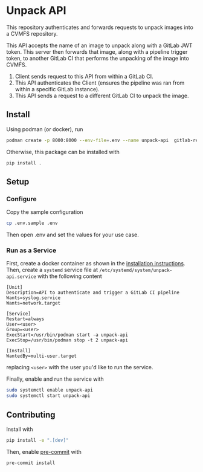 # Unpack API

This repository authenticates and forwards requests to unpack images into a CVMFS repository.

This API accepts the name of an image to unpack along with a GitLab JWT token.
This server then forwards that image, along with a pipeline trigger token, to another GitLab CI that performs the unpacking of the image into CVMFS.

1. Client sends request to this API from within a GitLab CI.
1. This API authenticates the Client (ensures the pipeline was ran from within a specific GitLab instance).
1. This API sends a request to a different GitLab CI to unpack the image.

## Install

Using podman (or docker), run

```bash
podman create -p 8000:8000 --env-file=.env --name unpack-api  gitlab-registry.cern.ch/mfatouro/unpack-to-cvmfs/unpack-api:latest
```

Otherwise, this package can be installed with

```bash
pip install .
```

## Setup

### Configure

Copy the sample configuration

```bash
cp .env.sample .env
```

Then open .env and set the values for your use case.

### Run as a Service

First, create a docker container as shown in the [installation instructions](#install).
Then, create a `systemd` service file at `/etc/systemd/system/unpack-api.service` with the following content

```systemd
[Unit]
Description=API to authenticate and trigger a GitLab CI pipeline
Wants=syslog.service
Wants=network.target

[Service]
Restart=always
User=<user>
Group=<user>
ExecStart=/usr/bin/podman start -a unpack-api
ExecStop=/usr/bin/podman stop -t 2 unpack-api

[Install]
WantedBy=multi-user.target
```

replacing `<user>` with the user you'd like to run the service.

Finally, enable and run the service with

```bash
sudo systemctl enable unpack-api
sudo systemctl start unpack-api
```

## Contributing

Install with

```bash
pip install -e ".[dev]"
```

Then, enable [pre-commit](https://pre-commit.com/) with

```bash
pre-commit install
```
